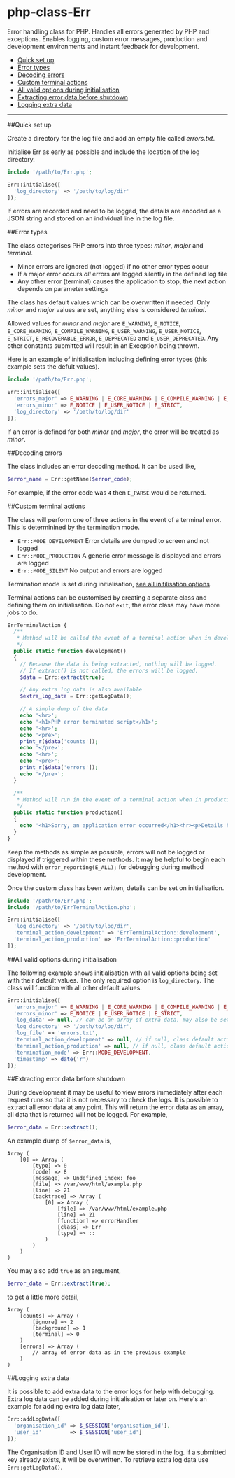 # php-class-Err

Error handling class for PHP. Handles all errors generated by PHP and exceptions. Enables logging, custom error messages, production and development environments and instant feedback for development.

* [Quick set up](#quick-set-up)
* [Error types](#error-types)
* [Decoding errors](#decoding-errors)
* [Custom terminal actions](#custom-terminal-actions)
* [All valid options during initialisation](#all-valid-options-during-initialisation)
* [Extracting error data before shutdown](#extracting-error-data-before-shutdown)
* [Logging extra data](#logging-extra-data)

----


##Quick set up

Create a directory for the log file and add an empty file called *errors.txt*.

Initialise Err as early as possible and include the location of the log directory.

```php
include '/path/to/Err.php';

Err::initialise([
  'log_directory' => '/path/to/log/dir'
]);

```

If errors are recorded and need to be logged, the details are encoded as a JSON string and stored on an individual line in the log file.


##Error types

The class categorises PHP errors into three types: *minor*, *major* and *terminal*. 
* Minor errors are ignored (not logged) if no other error types occur
* If a major error occurs *all* errors are logged silently in the defined log file
* Any other error (terminal) causes the application to stop, the next action depends on parameter settings

The class has default values which can be overwritten if needed. Only *minor* and *major* values are set, anything else is considered *terminal*.

Allowed values for *minor* and *major* are `E_WARNING`, `E_NOTICE`, `E_CORE_WARNING`, `E_COMPILE_WARNING`, `E_USER_WARNING`, `E_USER_NOTICE`, `E_STRICT`, `E_RECOVERABLE_ERROR`, `E_DEPRECATED` and `E_USER_DEPRECATED`. Any other constants submitted will result in an Exception being thrown.

Here is an example of initialisation including defining error types (this example sets the defult values).

```php
include '/path/to/Err.php';

Err::initialise([
  'errors_major' => E_WARNING | E_CORE_WARNING | E_COMPILE_WARNING | E_USER_WARNING | E_DEPRECATED | E_USER_DEPRECATED,
  'errors_minor' => E_NOTICE | E_USER_NOTICE | E_STRICT,
  'log_directory' => '/path/to/log/dir'
]);

```

If an error is defined for both *minor* and *major*, the error will be treated as *minor*.


##Decoding errors

The class includes an error decoding method. It can be used like,

```php
$error_name = Err::getName($error_code);

```

For example, if the error code was `4` then `E_PARSE` would be returned.


##Custom terminal actions

The class will perform one of three actions in the event of a terminal error. This is determinined by the termination mode.
* `Err::MODE_DEVELOPMENT` Error details are dumped to screen and not logged
* `Err::MODE_PRODUCTION` A generic error message is displayed and errors are logged
* `Err::MODE_SILENT` No output and errors are logged

Termination mode is set during initialisation, [see all initilisation options](#all-valid-options-during-initialisation).

Terminal actions can be customised by creating a separate class and defining them on initialisation. Do not `exit`, the error class may have more jobs to do.

```php
ErrTerminalAction {
  /**
   * Method will be called the event of a terminal action when in development mode
   */
  public static function development()
  {
    // Because the data is being extracted, nothing will be logged.
    // If extract() is not called, the errors will be logged.
    $data = Err::extract(true);

    // Any extra log data is also available
    $extra_log_data = Err::getLogData();

    // A simple dump of the data
    echo '<hr>';
    echo '<h1>PHP error terminated script</h1>';
    echo '<hr>';
    echo '<pre>';
    print_r($data['counts']);
    echo '</pre>';
    echo '<hr>';
    echo '<pre>';
    print_r($data['errors']);
    echo '</pre>';
  }

  /**
   * Method will run in the event of a terminal action when in production mode
   */
  public static function production()
  {
    echo '<h1>Sorry, an application error occurred</h1><hr><p>Details have been logged</p>';
  }
}

```

Keep the methods as simple as possible, errors will not be logged or displayed if triggered within these methods. It may be helpful to begin each method with `error_reporting(E_ALL);` for debugging during method development.

Once the custom class has been written, details can be set on initialisation. 

```php
include '/path/to/Err.php';
include '/path/to/ErrTerminalAction.php';

Err::initialise([
  'log_directory' => '/path/to/log/dir',
  'terminal_action_development' => 'ErrTerminalAction::development',
  'terminal_action_production' => 'ErrTerminalAction::production'
]);

```


##All valid options during initialisation

The following example shows initialisation with all valid options being set with their default values. The only required option is `log_directory`. The class will function with all other default values.


```php
Err::initialise([
  'errors_major' => E_WARNING | E_CORE_WARNING | E_COMPILE_WARNING | E_USER_WARNING | E_DEPRECATED | E_USER_DEPRECATED,
  'errors_minor' => E_NOTICE | E_USER_NOTICE | E_STRICT,
  'log_data' => null, // can be an array of extra data, may also be set later using Err::addLogData()
  'log_directory' => '/path/to/log/dir',
  'log_file' => 'errors.txt',
  'terminal_action_development' => null, // if null, class default action will be used
  'terminal_action_production' => null, // if null, class default action will be used
  'termination_mode' => Err::MODE_DEVELOPMENT,
  'timestamp' => date('r')
]);

```


##Extracting error data before shutdown

During development it may be useful to view errors immediately after each request runs so that it is not necessary to check the logs. It is possible to extract all error data at any point. This will return the error data as an array, all data that is returned will not be logged. For example,

```php
$error_data = Err::extract();

```

An example dump of `$error_data` is,

```
Array (
	[0] => Array (
		[type] => 0
		[code] => 8
		[message] => Undefined index: foo
		[file] => /var/www/html/example.php
		[line] => 21
		[backtrace] => Array (
			[0] => Array (
				[file] => /var/www/html/example.php
				[line] => 21
				[function] => errorHandler
				[class] => Err
 				[type] => ::
			)
		)
	)
)
```

You may also add `true` as an argument, 

```php
$error_data = Err::extract(true);

```

to get a little more detail,

```
Array (
	[counts] => Array (
		[ignore] => 2
		[background] => 1
		[terminal] => 0
	)
	[errors] => Array (
		// array of error data as in the previous example
	)
)
```


##Logging extra data

It is possible to add extra data to the error logs for help with debugging. Extra log data can be added during initialisation or later on. Here's an example for adding extra log data later,

```php
Err::addLogData([
  'organisation_id' => $_SESSION['organisation_id'],
  'user_id'         => $_SESSION['user_id']
]);

```

The Organisation ID and User ID will now be stored in the log. If a submitted key already exists, it will be overwritten. To retrieve extra log data use `Err::getLogData()`.
